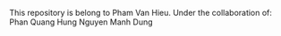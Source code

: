 This repository is belong to Pham Van Hieu.
Under the collaboration of: 
Phan Quang Hung
Nguyen Manh Dung
